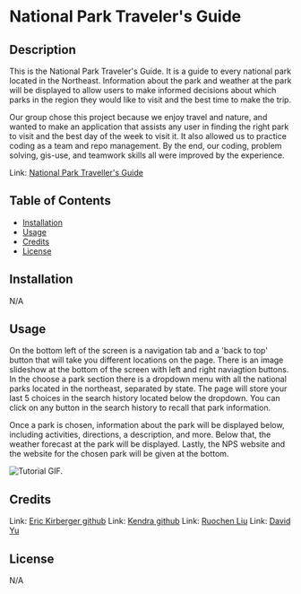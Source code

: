 # National Park Traveler's Guide

## Description

This is the National Park Traveler's Guide.  It is a guide to every national park located in the Northeast.  Information about the park and weather at the park will be displayed to allow users to make informed decisions about which parks in the region they would like to visit and the best time to make the trip.

Our group chose this project because we enjoy travel and nature, and wanted to make an application that assists any user in finding the right park to visit and the best day of the week to visit it.  It also allowed us to practice coding as a team and repo management.  By the end, our coding, problem solving, gis-use, and teamwork skills all were improved by the experience.

Link: [National Park Traveller's Guide](https://ekirbs.github.io/national-park-travelers-guide/ 'An app to find information about any park in the Northeast along with the weather in that area.')

## Table of Contents

- [Installation](#installation)
- [Usage](#usage)
- [Credits](#credits)
- [License](#license)

## Installation

N/A

## Usage

On the bottom left of the screen is a navigation tab and a 'back to top' button that will take you different locations on the page.  There is an image slideshow at the bottom of the screen with left and right naviagtion buttons.  In the choose a park section there is a dropdown menu with all the national parks located in the northeast, separated by state.  The page will store your last 5 choices in the search history located below the dropdown.  You can click on any button in the search history to recall that park information.

Once a park is chosen, information about the park will be displayed below, including activities, directions, a description, and more.  Below that, the weather forecast at the park will be displayed.  Lastly, the NPS website and the website for the chosen park will be given at the bottom.

![Tutorial GIF.](./assets/images/tutor-gif.gif)

## Credits

Link: [Eric Kirberger github](https://ekirbs.github.io/national-park-travelers-guide/ 'The github page for Eric Kirberger.')
Link: [Kendra github](https://github.com/kendrameda 'The github page for Kendra.')
Link: [Ruochen Liu](https://github.com/mason66xue 'The github page for Ruochen Liu.')
Link: [David Yu](https://github.com/Dyu4848/ 'The github page for David Yu.')
## License

N/A